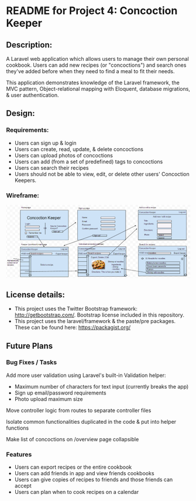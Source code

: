 # README for Project 4: Concoction Keeper

## Description:
A Laravel web application which allows users to manage their own personal cookbook.  Users can add new recipes (or "concoctions") and search ones they've added before when they need to find a meal to fit their needs.  

This application demonstrates knowledge of the Laravel framework, the MVC pattern, Object-relational mapping with Eloquent, database migrations, & user authentication.

## Design:

### Requirements:

* Users can sign up & login
* Users can create, read, update, & delete concoctions
* Users can upload photos of concoctions
* Users can add (from a set of predefined) tags to concoctions
* Users can search their recipes
* Users should not be able to view, edit, or delete other users' Concoction Keepers.

### Wireframe:
![](https://github.com/lmfilman/dwa15-p4/blob/master/design_wireframe.png)

## License details:
* This project uses the Twitter Bootstrap framework: http://getbootstrap.com/.  Bootstrap license included in this repository.
* This project uses the laravel/framework & the paste/pre packages.  These can be found here: https://packagist.org/

## Future Plans
### Bug Fixes / Tasks
Add more user validation using Laravel's built-in Validation helper:
* Maximum number of characters for text input (currently breaks the app)
* Sign up email/password requirements
* Photo upload maximum size

Move controller logic from routes to separate controller files

Isolate common functionalities duplicated in the code & put into helper functions

Make list of concoctions on /overview page collapsible

### Features
* Users can export recipes or the entire cookbook
* Users can add friends in app and view friends cookbooks
* Users can give copies of recipes to friends and those friends can accept
* Users can plan when to cook recipes on a calendar

